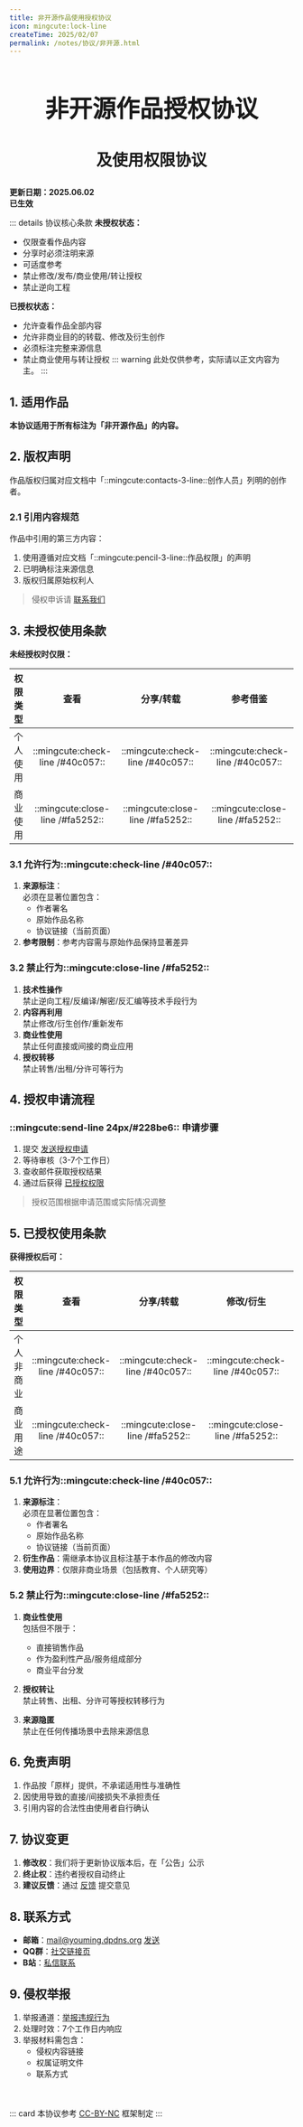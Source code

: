 ```yaml
---
title: 非开源作品使用授权协议
icon: mingcute:lock-line
createTime: 2025/02/07
permalink: /notes/协议/非开源.html
---
```


<div style="text-align: center;">
    <p style="font-size: 42px; font-weight: 650; margin-top: 60px">非开源作品授权协议</p>
    <p style="font-size: 28px; font-weight: 650; margin-top: 20px">及使用权限协议</p>
</div>

**更新日期：2025.06.02**  
**已生效**

::: details 协议核心条款
**未授权状态：**
- 仅限查看作品内容
- 分享时必须注明来源
- 可适度参考
- 禁止修改/发布/商业使用/转让授权
- 禁止逆向工程

**已授权状态：**
- 允许查看作品全部内容
- 允许非商业目的的转载、修改及衍生创作
- 必须标注完整来源信息
- 禁止商业使用与转让授权
::: warning 此处仅供参考，实际请以正文内容为主。
:::

## 1. 适用作品

**本协议适用于所有标注为「非开源作品」的内容。**

## 2. 版权声明

作品版权归属对应文档中「::mingcute:contacts-3-line::创作人员」列明的创作者。

### 2.1 引用内容规范

作品中引用的第三方内容：
1. 使用遵循对应文档「::mingcute:pencil-3-line::作品权限」的声明
2. 已明确标注来源信息
3. 版权归属原始权利人

> 侵权申诉请 [联系我们](#_6-联系方式)

## 3. 未授权使用条款

**未经授权时仅限：**

| 权限类型 | 查看 | 分享/转载 | 参考借鉴 |
| :- | :-: | :-: | :-: |
| 个人使用 | ::mingcute:check-line /#40c057:: | ::mingcute:check-line /#40c057:: | ::mingcute:check-line /#40c057:: |
| 商业使用 | ::mingcute:close-line /#fa5252:: | ::mingcute:close-line /#fa5252:: | ::mingcute:close-line /#fa5252:: |

### 3.1 允许行为::mingcute:check-line /#40c057::

1. **来源标注**：  
  必须在显著位置包含：
    - 作者署名
    - 原始作品名称
    - 协议链接（当前页面）
2. **参考限制**：参考内容需与原始作品保持显著差异

### 3.2 禁止行为::mingcute:close-line /#fa5252::

1. **技术性操作**  
  禁止逆向工程/反编译/解密/反汇编等技术手段行为
2. **内容再利用**  
  禁止修改/衍生创作/重新发布
3. **商业性使用**  
  禁止任何直接或间接的商业应用
4. **授权转移**  
  禁止转售/出租/分许可等行为

## 4. 授权申请流程

### ::mingcute:send-line 24px/#228be6:: 申请步骤

1. 提交 [发送授权申请](/notes/反馈中心/发送授权申请.html)
2. 等待审核（3-7个工作日）
3. 查收邮件获取授权结果
4. 通过后获得 [已授权权限](#_5-已授权使用条款)

> 授权范围根据申请范围或实际情况调整

## 5. 已授权使用条款

**获得授权后可：**

| 权限类型 | 查看 | 分享/转载 | 修改/衍生 | 发布 |
| :- | :-: | :-: | :-: | :-: |
| 个人非商业 | ::mingcute:check-line /#40c057:: | ::mingcute:check-line /#40c057:: | ::mingcute:check-line /#40c057:: | ::mingcute:check-line /#40c057:: |
| 商业用途 | ::mingcute:check-line /#40c057:: | ::mingcute:close-line /#fa5252:: | ::mingcute:close-line /#fa5252:: | ::mingcute:close-line /#fa5252:: |

### 5.1 允许行为::mingcute:check-line /#40c057::

1. **来源标注**：  
  必须在显著位置包含：
    - 作者署名
    - 原始作品名称
    - 协议链接（当前页面）
2. **衍生作品**：需继承本协议且标注基于本作品的修改内容
3. **使用边界**：仅限非商业场景（包括教育、个人研究等）

### 5.2 禁止行为::mingcute:close-line /#fa5252::

1. **商业性使用**  
  包括但不限于：
    - 直接销售作品
    - 作为盈利性产品/服务组成部分
    - 商业平台分发
  
2. **授权转让**  
  禁止转售、出租、分许可等授权转移行为

3. **来源隐匿**  
  禁止在任何传播场景中去除来源信息

## 6. 免责声明

1. 作品按「原样」提供，不承诺适用性与准确性
2. 因使用导致的直接/间接损失不承担责任
3. 引用内容的合法性由使用者自行确认

## 7. 协议变更

1. **修改权**：我们将于更新协议版本后，在「公告」公示
2. **终止权**：违约者授权自动终止
3. **建议反馈**：通过 [反馈](/notes/反馈中心/反馈.html) 提交意见

## 8. 联系方式

- **邮箱**：mail@youming.dpdns.org  [发送](mailto:mail@youming.dpdns.org)
- **QQ群**：[社交链接页](/链接.html#qq-群)
- **B站**：[私信联系](https://space.bilibili.com/1337092956)

## 9. 侵权举报

1. 举报通道：[举报违规行为](/notes/反馈中心/举报违规行为.html)
2. 处理时效：7个工作日内响应
3. 举报材料需包含：
   - 侵权内容链接
   - 权属证明文件
   - 联系方式

<p style="margin-top: 50px"></p>

::: card
本协议参考 [CC-BY-NC](https://creativecommons.org/) 框架制定
:::